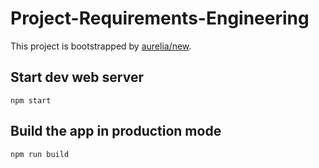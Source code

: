 # Project-Requirements-Engineering

This project is bootstrapped by [aurelia/new](https://github.com/aurelia/new).

## Start dev web server

    npm start

## Build the app in production mode

    npm run build


